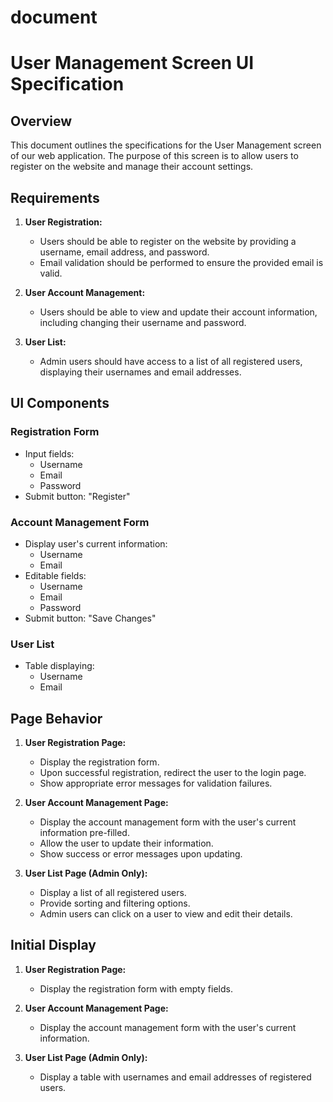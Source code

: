 # document
# User Management Screen UI Specification

## Overview

This document outlines the specifications for the User Management screen of our web application. The purpose of this screen is to allow users to register on the website and manage their account settings.

## Requirements

1. **User Registration:**
   - Users should be able to register on the website by providing a username, email address, and password.
   - Email validation should be performed to ensure the provided email is valid.

2. **User Account Management:**
   - Users should be able to view and update their account information, including changing their username and password.

3. **User List:**
   - Admin users should have access to a list of all registered users, displaying their usernames and email addresses.

## UI Components

### Registration Form
   - Input fields:
     - Username
     - Email
     - Password
   - Submit button: "Register"

### Account Management Form
   - Display user's current information:
     - Username
     - Email
   - Editable fields:
     - Username
     - Email
     - Password
   - Submit button: "Save Changes"

### User List
   - Table displaying:
     - Username
     - Email

## Page Behavior

1. **User Registration Page:**
   - Display the registration form.
   - Upon successful registration, redirect the user to the login page.
   - Show appropriate error messages for validation failures.

2. **User Account Management Page:**
   - Display the account management form with the user's current information pre-filled.
   - Allow the user to update their information.
   - Show success or error messages upon updating.

3. **User List Page (Admin Only):**
   - Display a list of all registered users.
   - Provide sorting and filtering options.
   - Admin users can click on a user to view and edit their details.

## Initial Display

1. **User Registration Page:**
   - Display the registration form with empty fields.

2. **User Account Management Page:**
   - Display the account management form with the user's current information.

3. **User List Page (Admin Only):**
   - Display a table with usernames and email addresses of registered users.

